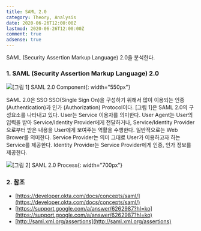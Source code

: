 ```yaml
---
title: SAML 2.0
category: Theory, Analysis
date: 2020-06-26T12:00:00Z
lastmod: 2020-06-26T12:00:00Z
comment: true
adsense: true
---
```


SAML (Security Assertion Markup Language) 2.0을 분석한다.

### 1. SAML (Security Assertion Markup Language) 2.0

![[그림 1] SAML 2.0 Component]({{site.baseurl}}/images/theory_analysis/SAML_2.0/SAML_2.0_Component.PNG){: width="550px"}

SAML 2.0은 SSO SSO(Single Sign On)을 구성하기 위해서 많이 이용되는 인증 (Authentication)과 인가 (Authorization) Protocol이다. [그림 1]은 SAML 2.0의 구성요소를 나타내고 있다. User는 Service 이용자를 의미한다. User Agent는 User의 입력을 받아 Service/Identity Provider에게 전달하거나, Service/Identity Provider으로부터 받은 내용을 User에게 보여주는 역활을 수행한다. 일반적으로는 Web Brower를 의미한다. Service Provider는 의미 그대로 User가 이용하고자 하는 Service를 제공한다. Identity Provider는 Service Provider에게 인증, 인가 정보를 제공한다.

![[그림 2] SAML 2.0 Process]({{site.baseurl}}/images/theory_analysis/SAML_2.0/SAML_2.0_Process.PNG){: width="700px"}

### 2. 참조

* [https://developer.okta.com/docs/concepts/saml/](https://developer.okta.com/docs/concepts/saml/)
* [https://support.google.com/a/answer/6262987?hl=ko](https://support.google.com/a/answer/6262987?hl=ko)
* [http://saml.xml.org/assertions](http://saml.xml.org/assertions)
